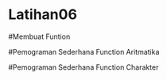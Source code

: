 # Latihan06
#Membuat Funtion

#Pemograman Sederhana Function Aritmatika


#Pemograman Sederhana Function Charakter
